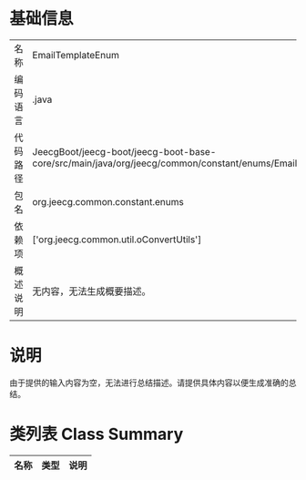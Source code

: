 # 基础信息

|      |      |
|------|------|
| 名称 | EmailTemplateEnum |
| 编码语言 | .java |
| 代码路径 | JeecgBoot/jeecg-boot/jeecg-boot-base-core/src/main/java/org/jeecg/common/constant/enums/EmailTemplateEnum.java |
| 包名 | org.jeecg.common.constant.enums |
| 依赖项 | ['org.jeecg.common.util.oConvertUtils'] |
| 概述说明 | 无内容，无法生成概要描述。 |

# 说明

由于提供的输入内容为空，无法进行总结描述。请提供具体内容以便生成准确的总结。

# 类列表 Class Summary

| 名称   | 类型  | 说明 |
|-------|------|-------------|




